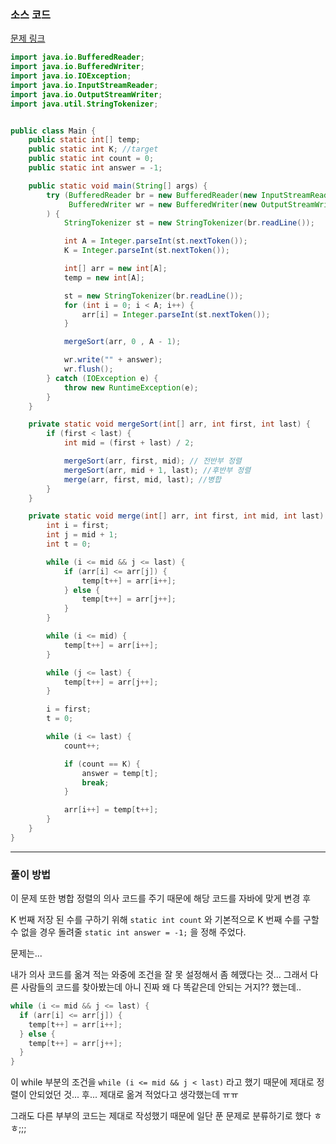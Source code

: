 ### 소스 코드

[문제 링크](https://www.acmicpc.net/problem/24060)

```java
import java.io.BufferedReader;
import java.io.BufferedWriter;
import java.io.IOException;
import java.io.InputStreamReader;
import java.io.OutputStreamWriter;
import java.util.StringTokenizer;


public class Main {
    public static int[] temp;
    public static int K; //target
    public static int count = 0;
    public static int answer = -1;

    public static void main(String[] args) {
        try (BufferedReader br = new BufferedReader(new InputStreamReader(System.in));
             BufferedWriter wr = new BufferedWriter(new OutputStreamWriter(System.out))
        ) {
            StringTokenizer st = new StringTokenizer(br.readLine());

            int A = Integer.parseInt(st.nextToken());
            K = Integer.parseInt(st.nextToken());

            int[] arr = new int[A];
            temp = new int[A];

            st = new StringTokenizer(br.readLine());
            for (int i = 0; i < A; i++) {
                arr[i] = Integer.parseInt(st.nextToken());
            }

            mergeSort(arr, 0 , A - 1);

            wr.write("" + answer);
            wr.flush();
        } catch (IOException e) {
            throw new RuntimeException(e);
        }
    }

    private static void mergeSort(int[] arr, int first, int last) {
        if (first < last) {
            int mid = (first + last) / 2;

            mergeSort(arr, first, mid); // 전반부 정렬
            mergeSort(arr, mid + 1, last); //후반부 정렬
            merge(arr, first, mid, last); //병합
        }
    }

    private static void merge(int[] arr, int first, int mid, int last) {
        int i = first;
        int j = mid + 1;
        int t = 0;

        while (i <= mid && j <= last) {
            if (arr[i] <= arr[j]) {
                temp[t++] = arr[i++];
            } else {
                temp[t++] = arr[j++];
            }
        }

        while (i <= mid) {
            temp[t++] = arr[i++];
        }

        while (j <= last) {
            temp[t++] = arr[j++];
        }

        i = first;
        t = 0;

        while (i <= last) {
            count++;

            if (count == K) {
                answer = temp[t];
                break;
            }

            arr[i++] = temp[t++];
        }
    }
}
```

---

### 풀이 방법

이 문제 또한 병합 정렬의 의사 코드를 주기 때문에 해당 코드를 자바에 맞게 변경 후 

K 번째 저장 된 수를 구하기 위해 `static int count` 와 기본적으로 K 번째 수를 구할 수 없을 경우 돌려줄 `static int answer = -1;` 을 정해 주었다.

문제는...

내가 의사 코드를 옮겨 적는 와중에 조건을 잘 못 설정해서 좀 헤맸다는 것... 그래서 다른 사람들의 코드를 찾아봤는데 아니 진짜 왜 다 똑같은데 안되는 거지?? 했는데..

```java
while (i <= mid && j <= last) {
  if (arr[i] <= arr[j]) {
    temp[t++] = arr[i++];
  } else {
    temp[t++] = arr[j++];
  }
}
```

이 while 부분의 조건을 `while (i <= mid && j < last)` 라고 했기 때문에 제대로 정렬이 안되었던 것... 후... 제대로 옮겨 적었다고 생각했는데 ㅠㅠ

그래도 다른 부부의 코드는 제대로 작성했기 때문에 일단 푼 문제로 분류하기로 했다 ㅎㅎ;;;

